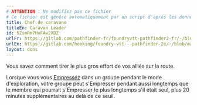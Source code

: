```yaml
---
# ATTENTION : Ne modifiez pas ce fichier
# Ce fichier est généré automatiquement par un script d'après les données du module Foundry VTT officiel et de sa traduction
title: Chef de caravane
titleEn: Caravan Leader
id: 5ZsmRm7HvFAw2XDZ
urlFr: https://gitlab.com/pathfinder-fr/foundryvtt-pathfinder2-fr/-/blob/master/data/feats/5ZsmRm7HvFAw2XDZ.htm
urlEn: https://gitlab.com/hooking/foundry-vtt---pathfinder-2e/-/blob/master/packs/data/feats.db/caravan-leader.json
layout: dons
---
```

Vous savez comment tirer le plus gros effort de vos alliés sur la route.

Lorsque vous vous [Empressez](../actions/s-empresser.md) dans un groupe pendant le mode d'exploration, votre groupe peut s'Empresser pendant aussi longtemps que le membre qui pourrait s'Empresser le plus longtemps s'il était seul, plus 20 minutes supplémentaires au delà de ce seuil.
